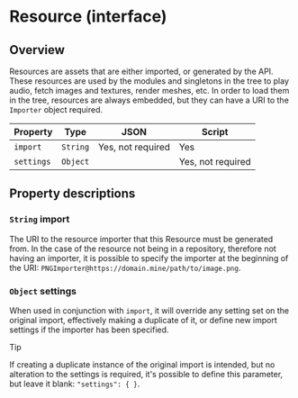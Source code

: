 # Resource (interface)

## Overview

Resources are assets that are either imported, or generated by the API. These resources are used by the modules and singletons in the tree to play audio, fetch images and textures, render meshes, etc. In order to load them in the tree, resources are always embedded, but they can have a URI to the `Importer` object required.

| Property | Type | JSON | Script |
|----------|------|------|--------|
| `import` | `String` | Yes, not required | Yes |
| `settings` | `Object` | | Yes, not required | Yes |

## Property descriptions

### `String` import

The URI to the resource importer that this Resource must be generated from. In the case of the resource not being in a repository, therefore not having an importer, it is possible to specify the importer at the beginning of the URI: `PNGImporter@https://domain.mine/path/to/image.png`.

### `Object` settings

When used in conjunction with `import`, it will override any setting set on the original import, effectively making a duplicate of it, or define new import settings if the importer has been specified.

> [!TIP]
> If creating a duplicate instance of the original import is intended, but no alteration to the settings is required, it's possible to define this parameter, but leave it blank: `"settings": { }`.
